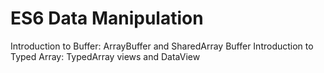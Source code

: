# ES6 Data Manipulation

Introduction to Buffer: ArrayBuffer and SharedArray Buffer
Introduction to Typed Array: TypedArray views and DataView
